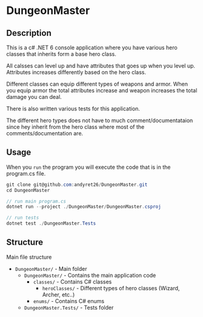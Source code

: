 # DungeonMaster
## Description
This is a c# .NET 6 console application where you have various hero classes that inherits form a base hero class.

All calsses can level up and have attributes that goes up when you level up.
Attributes increases differently based on the hero class.

Different classes can equip different types of weapons and armor.
When you equip armor the total attributes increase and weapon increases the total damage you can deal.

There is also written various tests for this application.

The different hero types does not have to much comment/documentataion since hey inherit from the hero class where most of the comments/documentation are.

## Usage
When you `run` the program you will execute the code that is in the program.cs file.

```cs
git clone git@github.com:andyret26/DungeonMaster.git
cd DungeonMaster

// run main program.cs
dotnet run --project ./DungeonMaster/DungeonMaster.csproj

// run tests
dotnet test ./DungeonMaster.Tests
```
## Structure
Main file structure

- `DungeonMaster/` - Main folder
  - `DungeonMaster/` - Contains the main application code
    -  `classes/` - Contains C# classes
       - `heroClasses/` - Different types of hero classes (Wizard, Archer, etc..)
    - `enums/` - Contains C# enums
  - `DungeonMaster.Tests/` - Tests folder
